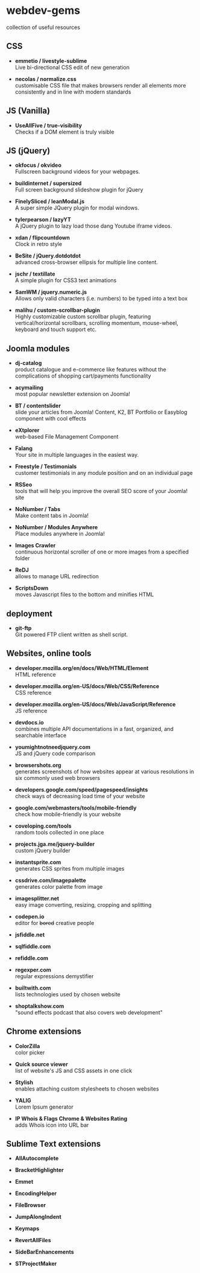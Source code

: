 # webdev-gems
collection of useful resources

  
## CSS

* **emmetio / livestyle-sublime**  
Live bi-directional CSS edit of new generation

* **necolas / normalize.css**  
customisable CSS file that makes browsers render all elements more consistently and in line with modern standards


  
## JS (Vanilla)

* **UseAllFive / true-visibility**  
Checks if a DOM element is truly visible


  
## JS (jQuery)

* **okfocus / okvideo**  
  Fullscreen background videos for your webpages.

* **buildinternet / supersized**  
  Full screen background slideshow plugin for jQuery

* **FinelySliced / leanModal.js**  
   A super simple JQuery plugin for modal windows. 

* **tylerpearson / lazyYT**  
   A jQuery plugin to lazy load those dang Youtube iframe videos.

* **xdan / flipcountdown**  
Clock in retro style

* **BeSite / jQuery.dotdotdot**  
advanced cross-browser ellipsis for multiple line content.

* **jschr / textillate**  
A simple plugin for CSS3 text animations

* **SamWM / jquery.numeric.js**  
Allows only valid characters (i.e. numbers) to be typed into a text box

* **malihu / custom-scrollbar-plugin**  
Highly customizable custom scrollbar plugin, featuring vertical/horizontal scrollbars, scrolling momentum, mouse-wheel, keyboard and touch support etc.


  
## Joomla modules

* **dj-catalog**  
product catalogue and e-commerce like features without the complications of shopping cart/payments functionality

* **acymailing**  
most popular newsletter extension on Joomla!

* **BT / contentslider**  
slide your articles from Joomla! Content, K2, BT Portfolio or Easyblog component with cool effects

* **eXtplorer**  
web-based File Management Component

* **Falang**  
Your site in multiple languages in the easiest way. 

* **Freestyle / Testimonials**  
customer testimonials in any module position and on an individual page

* **RSSeo**  
tools that will help you improve the overall SEO score of your Joomla! site

* **NoNumber / Tabs**  
Make content tabs in Joomla!

* **NoNumber / Modules Anywhere**  
Place modules anywhere in Joomla!

* **Images Crawler**  
continuous horizontal scroller of one or more images from a specified folder

* **ReDJ**  
 allows to manage URL redirection

* **ScriptsDown**  
moves Javascript files to the bottom and minifies HTML


  
## deployment

* **git-ftp**  
Git powered FTP client written as shell script.


  
## Websites, online tools

* **developer.mozilla.org/en/docs/Web/HTML/Element**  
HTML reference

* **developer.mozilla.org/en-US/docs/Web/CSS/Reference**  
CSS reference

* **developer.mozilla.org/en-US/docs/Web/JavaScript/Reference**  
JS reference

* **devdocs.io**  
combines multiple API documentations in a fast, organized, and searchable interface

* **youmightnotneedjquery.com**  
JS and jQuery code comparison

* **browsershots.org**  
generates screenshots of how websites appear at various resolutions in six commonly used web browsers

* **developers.google.com/speed/pagespeed/insights**  
check ways of decreasing load time of your website

* **google.com/webmasters/tools/mobile-friendly**  
check how mobile-friendly is your website

* **coveloping.com/tools**  
random tools collected in one place

* **projects.jga.me/jquery-builder**  
custom jQuery builder

* **instantsprite.com**  
generates CSS sprites from multiple images

* **cssdrive.com/imagepalette**  
generates color palette from image

* **imagesplitter.net**  
easy image converting, resizing, cropping and splitting

* **codepen.io**  
editor for ~~bored~~ creative people

* **jsfiddle.net**  

* **sqlfiddle.com**  

* **refiddle.com**  

* **regexper.com**  
regular expressions demystifier

* **builtwith.com**  
lists technologies used by chosen website

* **shoptalkshow.com**  
"sound effects podcast that also covers web development"



  
## Chrome extensions

* **ColorZilla**  
color picker

* **Quick source viewer**  
list of website's JS and CSS assets in one click

* **Stylish**  
enables attaching custom stylesheets to chosen websites

* **YALIG**  
Lorem Ipsum generator

* **IP Whois & Flags Chrome & Websites Rating**  
adds Whois icon into URL bar


  
## Sublime Text extensions


* **AllAutocomplete**  

* **BracketHighlighter**  

* **Emmet**  

* **EncodingHelper**  

* **FileBrowser**  

* **JumpAlongIndent**  

* **Keymaps**  

* **RevertAllFiles**  

* **SideBarEnhancements**  

* **STProjectMaker**
